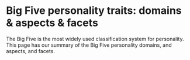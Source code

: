 # Big Five personality traits: domains &amp; aspects &amp; facets

The Big Five is the most widely used classification system for personality. This page has our summary of the Big Five personality domains, and aspects, and facets.
